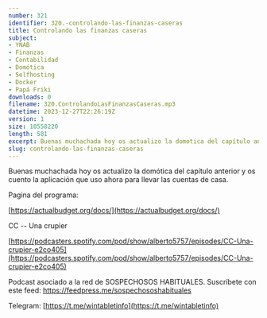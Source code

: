 ```yaml
---
number: 321
identifier: 320.-controlando-las-finanzas-caseras
title: Controlando las finanzas caseras
subject:
- YNAB
- Finanzas
- Contabilidad
- Domótica
- Selfhosting
- Docker
- Papá Friki
downloads: 0
filename: 320.ControlandoLasFinanzasCaseras.mp3
datetime: 2023-12-27T22:26:19Z
version: 1
size: 10558220
length: 581
excerpt: Buenas muchachada hoy os actualizo la domotica del capítulo anterior y os cuento la apliación que uso ahora para llevar las cuentas de casa
slug: controlando-las-finanzas-caseras
---
```

Buenas muchachada hoy os actualizo la domótica del capítulo anterior y os cuento la aplicación que uso ahora para llevar las cuentas de casa.

Pagina del programa:

[https://actualbudget.org/docs/](https://actualbudget.org/docs/)

CC -- Una crupier

[https://podcasters.spotify.com/pod/show/alberto5757/episodes/CC-Una-crupier-e2co405](https://podcasters.spotify.com/pod/show/alberto5757/episodes/CC-Una-crupier-e2co405)

Podcast asociado a la red de SOSPECHOSOS HABITUALES. Suscríbete con este feed: https://feedpress.me/sospechososhabituales

Telegram: [https://t.me/wintabletinfo](https://t.me/wintabletinfo)